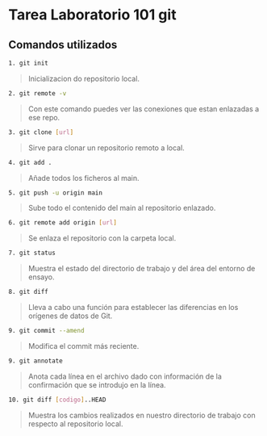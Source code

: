 ﻿# Tarea Laboratorio 101 git

## Comandos utilizados

```bash
1. git init
```
>Inicializacion do repositorio local.

```bash
2. git remote -v
```
>Con este comando puedes ver las conexiones que estan enlazadas a ese repo.

```bash
3. git clone [url]
```
>Sirve para clonar un repositorio remoto a local.

```bash
4. git add .
```
>Añade todos los ficheros al main.

```bash
5. git push -u origin main
```
>Sube todo el contenido del main al repositorio enlazado.

```bash
6. git remote add origin [url]
```
>Se enlaza el repositorio con la carpeta local.

```bash
7. git status
```
>Muestra el estado del directorio de trabajo y del área del entorno de ensayo.

```bash
8. git diff
```
>Lleva a cabo una función para establecer las diferencias en los orígenes de datos de Git.

```bash
9. git commit --amend
```
>Modifica el commit más reciente.

```bash
9. git annotate
```
>Anota cada línea en el archivo dado con información de la confirmación que se introdujo en la línea. 

```bash
10. git diff [codigo]..HEAD
```
>Muestra los cambios realizados en nuestro directorio de trabajo con respecto al repositorio local.




